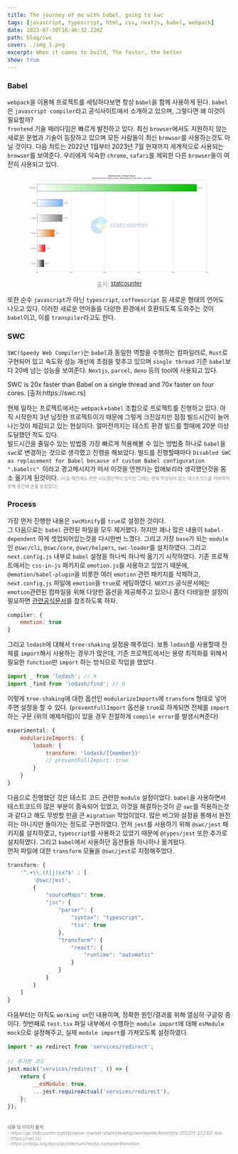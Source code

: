 ```yaml
---
title: The journey of me with babel, going to swc
tags: [javascript, typescript, html, css, nextjs, babel, webpack]
date: 2023-07-30T16:46:32.226Z
path: blog/swc
cover: ./img_1.png
excerpt: When it comes to build, The faster, the better
show: true
---
```


### Babel 
`webpack`을 이용해 프로젝트를 세팅하다보면 항상 `babel`을 함께 사용하게 된다. `babel`은 `javascript compiler`라고 공식사이트에서 소개하고 있으며, 그렇다면 왜 이것이 필요할까?  
`frontend` 기술 패러다임은 빠르게 발전하고 있다. 최신 `browser`에서도 지원하지 않는 새로운 문법과 기술이 등장하고 있으며 모든 사람들이 최신 `browser`를 사용하는것도 아닐 것이다. 다음 차트는 2022년 1월부터 2023년 7월 현재까지 세계적으로 사용되는 `browser`를 보여준다. 우리에게 익숙한 `chrome`, `safari`를 제외한 다른 `browser`들이 여전히 사용되고 있다. 

<div style="width: 80%;margin-bottom: 15px; margin-left:auto; margin-right: auto;">
    <img src="chart.png" />
    <div style="font-size:13px;color:#8b9196;display:flex;justify-content:center;margin-top:7px;">출처:&nbsp;<a href="https://gs.statcounter.com/browser-market-share/desktop/worldwide/#monthly-202201-202307-bar" target="_blank" rel='noopener noreferer'>statcounter</a></div>
</div>

또한 순수 `javascript`가 아닌 `typescript`, `coffeescript` 등 새로운 형태의 언어도 나오고 있다. 이러한 새로운 언어들을 다양한 환경에서 호환되도록 도와주는 것이 `babel`이고, 이를 `transpiler`라고도 한다.

### SWC
`SWC(Speedy Web Compiler)`는 `babel`과 동일한 역할을 수행하는 컴파일러로, `Rust`로 구현되어 있고 속도와 성능 개선에 초점을 맞추고 있으며 `single thread` 기준 `babel`보다 20배 넘는 성능을 보여준다. `Nextjs`, `parcel`, `deno` 등의 tool에 사용되고 있다.

<div class="quote">
SWC is 20x faster than Babel on a single thread and 70x faster on four cores. [출처:https://swc.rs] 
</div>

현재 일하는 프로젝트에서는 `webpack`+`babel` 조합으로 프로젝트를 진행하고 있다. 아직 시작한지 3년 남짓한 프로젝트이기 때문에 그렇게 크진않지만 점점 빌드시간이 늘어나는것이 체감되고 있는 현실이다. 얼마전까지는 테스트 환경 빌드를 할때에 20분 이상 도달했던 적도 있다.  
빌드시간을 줄일수 있는 방법중 가장 빠르게 적용해볼 수 있는 방법중 하나로 `babel`을 `swc`로 변경하는 것으로 생각했고 진행을 해보았다. 빌드를 진행할때마다 `Disabled SWC as replacement for Babel because of custom Babel configuration ".babelrc" `이라고 경고메시지가 떠서 이것을 언젠가는 없애보리라 생각했던것을 몸소 옮기게 된것이다. <span style='font-size:10px;color:grey;'>(사실 예전에도 한번 시도했던적이 있지만 그때는 현재 작성되어 있는 테스트코드를 커버하지 못해 중간에 손을 놓았었다)</span>


### Process
가장 먼저 진행한 내용은 `swcMinify`를 `true`로 설정한 것이다.   
그 다음으로는 `babel` 관련된 파일을 모두 제거했다. 하지만 꽤나 많은 내용이 `babel-dependent` 하게 셋업되어있는것을 다시한번 느꼈다. 그리고 가장 `base`가 되는 `module`인 `@swc/cli`, `@swc/core`, `@swc/helpers`, `swc-loader`를 설치하였다. 그리고 `next.config.js` 내부로 `babel` 설정을 하나씩 하나씩 옮기기 시작하였다. 기존 프로젝트에서는 `css-in-js` 패키지로 `emotion.js`를 사용하고 있었기 때문에, `@emotion/babel-plugin`을 비롯한 여러 `emotion` 관련 패키지를 삭제하고, `next.config.js` 파일에 `emotion`을 `true`로 세팅하였다. `NEXTJS` 공식문서에는 `emotion`관련된 컴파일을 위해 다양한 옵션을 제공해주고 있으니 좀더 디테일한 설정이 필요하면 <a href='https://nextjs.org/docs/architecture/nextjs-compiler#emotion' target="_blank" rel="noopener noreferrer">관련공식문서</a>를 참조하도록 하자.  

```javascript
compiler: {
    emotion: true
}
```

그리고 `lodash`에 대해서 `tree-shaking` 설정을 해주었다. 보통 `lodash`를 사용할때 전체를 `import`해서 사용하는 경우가 많은데, 기존 프로젝트에서는 용량 최적화를 위해서 필요한 `function`만 `import` 하는 방식으로 작업을 했었다.
```javascript
import _ from 'lodash'; // X
import _find from 'lodash/find'; // O
```
이렇게 `tree-shaking`에 대한 옵션인 `modularizeImports`에 `transform` 형태로 넣어주면 설정을 할 수 있다. (`preventFullImport` 옵션을 `true`로 하게되면 전체를 `import`하는 구문 (위의 예제처럼)이 있을 경우 친절하게 `compile error`를 발생시켜준다)
```javascript
experimental: {
    modularizeImports: {
        lodash: {
            transform: 'lodash/{{member}}'
            // preventFullImport: true
        }
    }
}
```

다음으로 진행했던 것은 테스트 코드 관련한 `module` 설정이었다. `babel`을 사용하면서 테스트코드의 많은 부분이 종속되어 있었고, 이것을 해결하는것이 곧 `swc`를 적용하는것과 같다고 해도 무방할 만큼 큰 `migration` 작업이었다. 많은 버그와 설정을 통해서 완전히는 아니지만 돌아가는 정도로 구현하였다. 먼저 `jest`를 사용하기 위해 `@swc/jest` 패키지를 설치하였고, `typescript`를 사용하고 있었기 때문에 `@types/jest` 또한 추가로 설치하였다. 그리고 `babel`에서 사용하던 옵션들을 하나하나 옮겨왔다.  
먼저 파일에 대한 `transform` 모듈을 `@swc/jest`로 지정해주었다. 
```javascript
transform: {
    '^.+\\.(t|j)sx?$' : [
        '@swc/jest', 
        {
            "sourceMaps": true,
            "jsc": {
                "parser": {
                    "syntax": "typescript",
                    "tsx": true
                },
                "transform": {
                    "react": {
                        "runtime": "automatic"
                    }
                }
            }
        }
    ]
}
```

다음부터는 아직도 `working on`인 내용이며, 정확한 원인/결과를 위해 열심히 구글링 중이다. 첫번째로 `test.tsx` 파일 내부에서 수행하는 `module import`에 대해 `esModule mock`으로 설정해주고, 실제 `module import`를 가져오도록 설정하였다.
```javascript
import * as redirect from 'services/redirect';

// 추가한 코드 
jest.mock('services/redirect', () => {
    return {
        __esModule: true,
        ...jest.requireActual('services/redirect'),
    };
});
```

<br/>
<div style="font-size:10px;color:#8b9196;word-break: break-all"><b>내용 및 이미지 출처</b><br/>
- https://gs.statcounter.com/browser-market-share/desktop/worldwide/#monthly-202201-202307-bar<br/>
- https://swc.rs/<br/>
- https://nextjs.org/docs/architecture/nextjs-compiler#emotion<br/>
</div>

